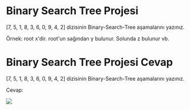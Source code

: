 # Binary Search Tree Projesi
[7, 5, 1, 8, 3, 6, 0, 9, 4, 2] dizisinin Binary-Search-Tree aşamalarını yazınız.

Örnek: root x'dir. root'un sağından y bulunur. Solunda z bulunur vb.

# Binary Search Tree Projesi Cevap

[7, 5, 1, 8, 3, 6, 0, 9, 4, 2] dizisinin Binary-Search-Tree aşamalarını yazınız.
    
Cevap: 

![](https://user-images.githubusercontent.com/77451962/190667102-4aae5193-22b6-40c2-9e4a-f045a87f1350.png)
